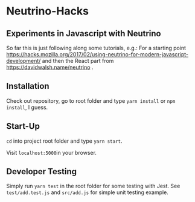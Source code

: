 # Neutrino-Hacks

## Experiments in Javascript with Neutrino

So far this is just following along some tutorials, e.g.: For a starting point 
https://hacks.mozilla.org/2017/02/using-neutrino-for-modern-javascript-development/ 
and then the React part from https://davidwalsh.name/neutrino .

## Installation

Check out repository, go to root folder and type `yarn install` or `npm install`, I guess.

## Start-Up


`cd` into project root folder and type `yarn start`.

Visit `localhost:5000`in your browser.

## Developer Testing

Simply run `yarn test` in the root folder for some testing with Jest.
See `test/add.test.js` and `src/add.js` for simple unit testing example.
